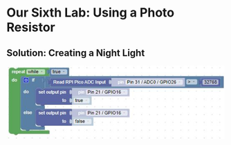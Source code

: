 # Our Sixth Lab: Using a Photo Resistor

## Solution: Creating a Night Light

![Lab 6 Solution](./img/lab6Challenge.jpg)
